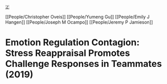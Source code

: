 [🇿](zotero://select/library/items/8U2R75L9)

[[People/Christopher Oveis]] [[People/Yumeng Gu]] [[People/Emily J Hangen]] [[People/Joseph M Ocampo]] [[People/Jeremy P Jamieson]] 
# Emotion Regulation Contagion: Stress Reappraisal Promotes Challenge Responses in Teammates (2019)

